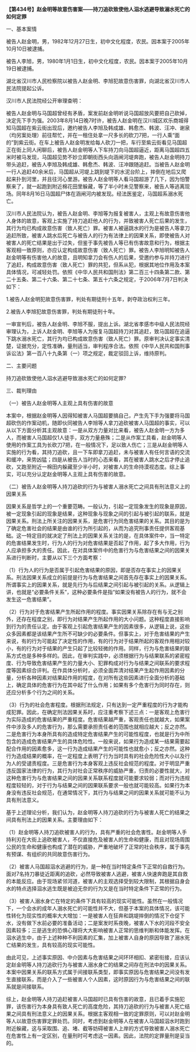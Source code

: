 **【第434号】赵金明等故意伤害案——持刀追砍致使他人泅水逃避导致溺水死亡的如何定罪**

一、基本案情

被告人赵金明，男，1982年12月27日生，初中文化程度，农民。因本案于2005年10月10日被逮捕。

被告人李旭，男，1980年1月1日生，初中文化程度，农民。因本案于2005年10月19日被逮捕。

湖北省汉川市人民检察院以被告人赵金明、李旭犯故意伤害罪，向湖北省汉川市人民法院提起公诉。

汉川市人民法院经公开审理查明：

被告人赵金明与马国超曾经有矛盾，案发前赵金明听说马国超放风要把自己砍掉，决定先下手为强。2003年8月14日晚7时许，被告人赵金明在汉川城区欢乐商城得知马国超在紫云街出现后，邀约被告人李旭及韩成雄、韩愈杰、韩波、汪冲、谢泉（均另案处理）前往帮忙，并在一租住处拿一尺多长的砍刀7把，一行人乘“面的”到紫云街。在车上被告人赵金明发给每人砍刀一把，车行至紫云街看见马国超正在街上同人闲聊后，被告人赵金明等人下车持刀向马国超逼近，距离马国超四五米时被马发现，马国超见势不妙立即朝街西头向涵闸河堤奔跑，被告人赵金明持刀带头追赶，被告人李旭及韩成雄、韩愈杰、韩波、汪冲跟随追赶。当被告人赵金明一行人追赶40余米后，马国超从河堤上跳到堤下的水泥台阶上，摔倒在地后又爬起来扑到河里，并且往河心里游。被告人赵金明等人看马国超游了几下，因为怕警察来了，就一起跑到附近棉花田里躲藏，等了半小时未见警察来，被告人等逃离现场。同年8月16日马国超尸体在涵闸河内被发现。经法医鉴定，马国超系溺水死亡。

汉川市人民法院认为，被告人赵金明、李旭等为报复被害人，主观上有故意伤害他人身体的故意，客观上实施了持刀追赶他人的行为，并致被害人死亡后果的发生，其行为均已构成故意伤害（致人死亡）罪。被害人被逼跳水的行为是被告人等拿刀追赶所致，被害人跳水后死亡与被告人的行为有法律上的因果关系，即使被告人对被害人的死亡结果是出于过失，但鉴于事先被告人等已有伤害故意和行为，根据主客观相一致原则，亦应认定构成故意伤害（致人死亡）罪。被告人李旭明知被告人赵金明等有伤害他人的故意，且明知拿刀会有伤人的后果，受邀约参与并持刀进行了追赶，构成故意伤害（致人死亡）罪的共犯，但系从犯，根据其地位作用及本案具体情况，可减轻处罚。依照《中华人民共和国刑法》第二百三十四条第二款、第二十五条、第二十六条、第二十七条、第五十六条之规定，于2006年7月7日判决如下：

1.被告人赵金明犯故意伤害罪，判处有期徒刑十五年，剥夺政治权利三年。

2.被告人李旭犯故意伤害罪，判处有期徒刑十年。

一审宣判后，被告人赵金明、李旭不服，提出上诉。湖北省孝感市中级人民法院经审理认为，上诉人赵金明、李旭等人为报复马国超持刀对其追赶，致马国超在追逼下跳水溺水死亡，其行为均已构成故意伤害（致人死亡）罪。原审判决认定事实清楚，证据充分，定性准确，量刑适当，审判程序合法。依照《中华人民共和国刑事诉讼法》第一百八十九条第（一）项之规定，裁定驳回上诉，维持原判。

二、主要问题

持刀追砍致使他人泅水逃避导致溺水死亡的如何定罪?

三、裁判理由

（一）被告人赵金明等人主观上具有伤害的故意

本案中，根据赵金明等人因得知被害人马国超要搞自己，产生先下手为强要将马国超砍伤的作案动机，随即伙同被告人李旭等人拿刀追砍被害人马国超的事实，可以从以下方面分析其主观故意：一是从双方力量对比来看，被告人赵金明一方为多人，而被害人马国超仅1人徒手，双方力量悬殊；二是从作案工具看，赵金明等人使用的作案工具为长砍刀7把，在一般情况下，足以致人伤亡；三是从赵金明等人实施的行为看，其持刀追砍，且一下车即拿刀追赶，未与被害人有任何言语的交流和缓冲，来势凶猛；四是从被告人当时的心态来看，其在被害人跳水之后才停止追砍，又跑至附近一棉田内躲藏至少半小时，对被害人的生命持漠视态度。综上事实，可以充分认定赵金明等人主观上具有伤害的故意。

（二）被告人赵金明等人持刀追砍的行为与被害人溺水死亡之间具有刑法意义上的因果关系

因果关系是哲学上的一个重要范畴。一般认为，引起一定现象发生的现象是原因，被一定现象引起的现象是结果，这种现象与现象之间的引起与被引起的联系，就是因果关系。刑法上所关注的因果关系，是危害行为同危害结果的关系。其目的是为了确定危害社会的结果是由谁的行为所引起的，从而为追究刑事责任提供客观基础。这一特定目的就决定了刑法上的因果关系关注的是，在具体案件中，当一特定的危害结果发生时，行为人的行为对危害结果是否起了作用，起了多大作用，行为人应承担多大的责任。因此，在对具体案件中的危害行为与危害结果之间的因果关系进行判断时，主要从以下三个方面考察：

（1）行为人的行为是否属于引起危害结果的原因，即是否存在事实上的因果关系。刑法因果关系成立的前提是行为与危害结果之间首先存在事实上的因果关系。所谓事实上的因果关系，就是先行为与后结果之间引起与被引起的关系。从逻辑上讲，也就是“必要条件关系”，这种必要条件是指“如果没有被告人的行为，就不会发生这一危害结果”。

（2）行为对于危害结果产生所起作用的程度。事实因果关系除存在有与无之别外，还存在程度之别，即行为对结果产生所起作用的大小问题。这种程度直接影响到行为的责任认定。由于客观上引起危害结果产生的因素很多，从逻辑上说，这些众多因素都是该结果产生所不可缺少的必要条件。但事实上，对于危害结果的产生来说，有的行为可能起了决定性的作用，有的行为对于结果所起的客观作用相对较小，有的行为对于结果的产生只起了比较轻微的作用。同样，行为与危害结果的联系方式也是多种多样的。因此，在审判实践中，必须根据行为与结果联系的紧密程度、行为导致危害结果产生的力量大小、犯罪构成对行为与结果之间联系的要求程度等因素综合评判。在作具体分析时，必须全面弄清对结果产生起作用因素的分量，分析各种因素对结果起作用的程度，在对所有这些因素进行全面分析的基础上，确定具体的危害行为在其中起了什么作用；如果有多个危害行为同时存在，则还应分析多个行为之间的关系。

（3）行为的社会危害程度。根据刑法规定，只有达到一定严重程度的行为才能构成犯罪。因此，在确定刑法因果关系时，应注重考察下述三点：一是客观上危害行为实际造成的危害结果的严重程度。危害结果越严重，客观责任也就越大，如果案件中涉及多人的危害行为，那么需要承担责任者的范围也就相应越大；反之亦然。二是危害行为本身所具有的造成特定危害结果产生的可能性程度，也就是行为中所包含的造成危害结果产生的具体危险性。一般来说，如果行为造成某一结果需要起配合作用的因素愈多，这一行为造成结果产生的可能性也就愈小；反之亦然。这种行为造成结果的概率，在一定程度上表明了行为当时具有的社会危险性大小以及行为人的受谴责程度。三是危害行为本身客观上违反社会规范的程度。对于明显严重违反国家法律的行为，其行为对社会正常秩序的威胁严重，归责的必要性就大，对这种危害行为与危害结果之间的因果关系联系程度就可能要求较弱；而对行为违规程度较轻的，对于行为与结果之间的因果联系要求一般也就可能较高。如果行为本身没有违反社会规范，在通常情况下，其行为与结果之间的因果关系就可能不认为具有刑法意义。

基于上述理论分析，我们认为，赵金明等人持刀追砍的行为与被害人死亡的结果之间具有刑法上的因果关系。主要理由如下：

（1）赵金明等人持刀追砍被害人的行为，具有严重的社会危害性。赵金明等人手持利刃在大街上追砍被害人，不仅直接危及被害人的生命和健康，而且对现场周围公民的生命和健康也构成了潜在的威胁，严重地破坏了正常的社会秩序，属于事先有预谋、有组织的共同故意伤害行为。

（2）被害人马国超泅水逃避的行为，是一种在当时特定条件下正常的自救行为。面对7名持刀暴徒近距离的追砍，必然导致被害人逃避，被害人快速奔跑是其自救的本能反应。由于现场紧邻河道，被害人的主观选择受到较大限制，其根据自身会水的特点选择泅水逃生既是被迫无奈的行为又是在当时特定条件下正常的行为。

（3）被害人溺水身亡在特定的条件下具有较高的现实可能性。虽然在一般情况下，一个会水的成年人溺水死亡的可能性并不大，但基于本案的具体情况，该可能性转化为现实性的概率大大增加：一是被害人在狂奔和跳堤摔倒的情况下仓促下水，没有做下水前必要的准备活动；二是案发时系夜晚，被害人下水的河段不安全因素较多；三是逃生的恐惧心理将大大影响被害人正常的思维判断和体能发挥。在泅水逃生中，由于上述种种不利因素的汇集，加上被害人自身的原因导致了溺水死亡结果的发生，具有较高的现实可能性。

由此可见，上述事实原因、中介因素与危害结果之间环环相扣、紧密衔接，应该认定赵金明等人持刀追砍行为与被害人溺水身亡的结果之间存在刑法中的因果关系。本案中因果关系的联系方式属于间接联系类型，即事实原因与危害结果之间没有发生直接联系，而是介入了一些被害人个人因素，这时原因行为与危害结果之间的联系就是间接联系。

综上，赵金明等人持刀追赶被害人马国超时已具有伤害的故意，且已着手实施犯罪，该伤害行为本身具有致人死亡的高度危险，其持刀追砍的行为与被害人死亡结果之间具有刑法意义上的因果关系。根据主客观相一致的定罪原则，可以对赵金明等人以故意伤害罪定罪处罚。同时，考虑到赵金明等人在被害人马国超泅水时跑到附近躲藏，这与采取围、追、堵、截等妨碍被害人上岸的方式导致被害人溺水死亡在危害性上有一定区别，在量刑时可考虑这一因素。因此，法院的定罪量刑是妥当的。